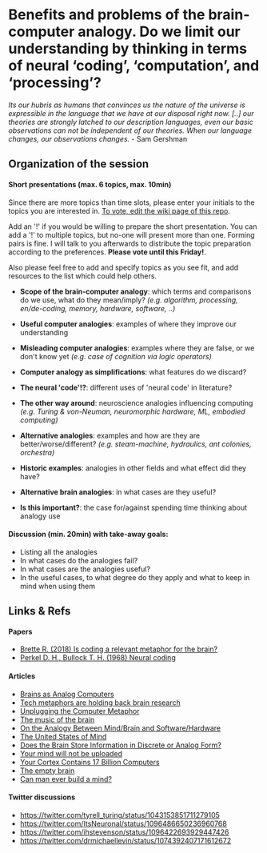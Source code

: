 
# Benefits and problems of the brain-computer analogy. Do we limit our understanding by thinking in terms of neural ‘coding’, ‘computation’, and ‘processing’?

*Its our hubris as humans that convinces us the nature of the universe is expressible in the language that we have at our disposal right now. [..] our theories are strongly latched to our description languages, even our basic observations can not be independent of our theories. When our language changes, our observations changes.* - Sam Gershman

## Organization of the session
#### Short presentations (max. 6 topics, max. 10min)
Since there are more topics than time slots, please enter your initials to the topics you are interested in. [To vote, edit the wiki page of this repo](https://github.com/rgutzen/brain-computer-analogy/wiki).

Add an '!' if you would be willing to prepare the short presentation. You can add a '!' to multiple topics, but no-one will present more than one. Forming pairs is fine. I will talk to you afterwards to distribute the topic preparation according to the preferences.
**Please vote until this Friday!**.

Also please feel free to add and specify topics as you see fit, and add resources to the list which could help others.

* **Scope of the brain-computer analogy**:
which terms and comparisons do we use, what do they mean/imply? *(e.g. algorithm, processing, en/de-coding, memory, hardware, software, ..)*

* **Useful computer analogies**:
examples of where they improve our understanding

* **Misleading computer analogies**:
examples where they are false, or we don't know yet *(e.g. case of cognition via logic operators)*

* **Computer analogy as simplifications**:
what features do we discard?

* **The neural 'code'!?**:
different uses of 'neural code' in literature?

* **The other way around**:
neuroscience analogies influencing computing *(e.g. Turing & von-Neuman, neuromorphic hardware, ML, embodied computing)*

* **Alternative analogies**:
examples and how are they are better/worse/different? *(e.g. steam-machine, hydraulics, ant colonies, orchestra)*

* **Historic examples**:
analogies in other fields and what effect did they have?

* **Alternative brain analogies**:
in what cases are they useful?

* **Is this important?**:
the case for/against spending time thinking about analogy use

#### Discussion (min. 20min) with take-away goals:
* Listing all the analogies
* In what cases do the analogies fail?
* In what cases are the analogies useful?
* In the useful cases, to what degree do they apply and what to keep in mind when using them

## Links & Refs
#### Papers
* [Brette R. (2018) Is coding a relevant metaphor for the brain?](https://www.cambridge.org/core/journals/behavioral-and-brain-sciences/article/is-coding-a-relevant-metaphor-for-the-brain/D578626E4888193FFFAE5B6E2C37E052)
* [Perkel D. H., Bullock T. H. (1968) Neural coding](https://ntrs.nasa.gov/archive/nasa/casi.ntrs.nasa.gov/19690022317.pdf)

#### Articles
* [Brains as Analog Computers](https://medium.com/the-spike/brains-as-analog-computers-fa297021f935)
* [Tech metaphors are holding back brain research](https://www.wired.com/story/tech-metaphors-are-holding-back-brain-research/)
* [Unplugging the Computer Metaphor](https://www.psychologytoday.com/us/blog/the-social-emotional-brain/200904/unplugging-the-computer-metaphor)
* [The music of the brain](http://www.columbia.edu/cu/21stC/issue-4.2/lerner.html)
* [On the Analogy Between Mind/Brain and Software/Hardware](http://www.massline.org/Philosophy/ScottH/mindsoft.htm)
* [The United States of Mind](https://traviswhitecommunications.com/tag/brain-analogies/)
* [Does the Brain Store Information in Discrete or Analog Form?](https://medium.com/mit-technology-review/does-the-brain-store-information-in-discrete-or-analog-form-f0e169361c99)
* [Your mind will not be uploaded](http://www.softmachines.org/wordpress/?p=1558)
* [Your Cortex Contains 17 Billion Computers](https://medium.com/the-spike/your-cortex-contains-17-billion-computers-9034e42d34f2)
* [The empty brain](https://aeon.co/essays/your-brain-does-not-process-information-and-it-is-not-a-computer)
* [Can man ever build a mind?](https://www.ft.com/content/2e75c04a-0f43-11e9-acdc-4d9976f1533b)

#### Twitter discussions
* https://twitter.com/tyrell_turing/status/1043153851711279105
* https://twitter.com/ItsNeuronal/status/1096486650236960768
* https://twitter.com/ihstevenson/status/1096422693929447426
* https://twitter.com/drmichaellevin/status/1074392407171612672
